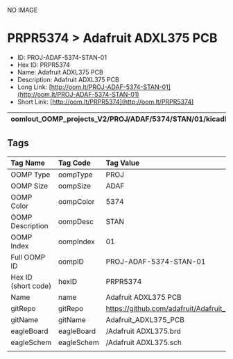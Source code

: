 


  
NO IMAGE  
# PRPR5374 > Adafruit ADXL375 PCB

- ID: PROJ-ADAF-5374-STAN-01
- Hex ID: PRPR5374
- Name: Adafruit ADXL375 PCB
- Description: Adafruit ADXL375 PCB
- Long Link: [http://oom.lt/PROJ-ADAF-5374-STAN-01](http://oom.lt/PROJ-ADAF-5374-STAN-01)
- Short Link: [http://oom.lt/PRPR5374](http://oom.lt/PRPR5374)
  

|oomlout_OOMP_projects_V2/PROJ/ADAF/5374/STAN/01/kicadPcb3dFront.png|oomlout_OOMP_projects_V2/PROJ/ADAF/5374/STAN/01/kicadPcb3dBack.png|oomlout_OOMP_projects_V2/PROJ/ADAF/5374/STAN/01/kicadPcb3d.png||
| :---: | :---: | :---: | :---: |

## Tags
  

|Tag Name|Tag Code|Tag Value|
| :--- | :--- | :--- |
|OOMP Type|oompType|PROJ|
|OOMP Size|oompSize|ADAF|
|OOMP Color|oompColor|5374|
|OOMP Description|oompDesc|STAN|
|OOMP Index|oompIndex|01|
|Full OOMP ID|oompID|PROJ-ADAF-5374-STAN-01|
|Hex ID (short code)|hexID|PRPR5374|
|Name|name|Adafruit ADXL375 PCB|
|gitRepo|gitRepo|https://github.com/adafruit/Adafruit_ADXL375_PCB|
|gitName|gitName|Adafruit_ADXL375_PCB|
|eagleBoard|eagleBoard|/Adafruit ADXL375.brd|
|eagleSchem|eagleSchem|/Adafruit ADXL375.sch|
||||
